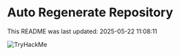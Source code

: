 # Auto Regenerate Repository

This README was last updated: 2025-05-22 11:08:11

 ![TryHackMe](https://tryhackme.com/badge/533634)